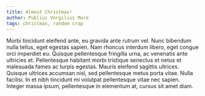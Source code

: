 ```yaml
---
title: Almost Christmas!
author: Publius Vergilius Maro
tags: christmas, random crap
---
```

Morbi tincidunt eleifend ante, eu gravida ante rutrum vel. Nunc bibendum nulla 
tellus, eget egestas sapien. Nam rhoncus interdum libero, eget congue orci 
imperdiet eu. Quisque pellentesque fringilla urna, ac venenatis ante ultricies 
et. Pellentesque habitant morbi tristique senectus et netus et malesuada fames 
ac turpis egestas. Mauris eleifend sagittis ultrices. Quisque ultrices accumsan 
nisl, sed pellentesque metus porta vitae. Nulla facilisi. In et nibh tincidunt 
mi volutpat pellentesque vitae nec sapien. Integer massa ipsum, pellentesque in 
elementum at, cursus sit amet diam.
